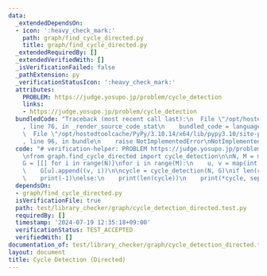 ```yaml
---
data:
  _extendedDependsOn:
  - icon: ':heavy_check_mark:'
    path: graph/find_cycle_directed.py
    title: graph/find_cycle_directed.py
  _extendedRequiredBy: []
  _extendedVerifiedWith: []
  _isVerificationFailed: false
  _pathExtension: py
  _verificationStatusIcon: ':heavy_check_mark:'
  attributes:
    PROBLEM: https://judge.yosupo.jp/problem/cycle_detection
    links:
    - https://judge.yosupo.jp/problem/cycle_detection
  bundledCode: "Traceback (most recent call last):\n  File \"/opt/hostedtoolcache/PyPy/3.10.14/x64/lib/pypy3.10/site-packages/onlinejudge_verify/documentation/build.py\"\
    , line 76, in _render_source_code_stat\n    bundled_code = language.bundle(\n\
    \  File \"/opt/hostedtoolcache/PyPy/3.10.14/x64/lib/pypy3.10/site-packages/onlinejudge_verify/languages/python.py\"\
    , line 96, in bundle\n    raise NotImplementedError\nNotImplementedError\n"
  code: "# verification-helper: PROBLEM https://judge.yosupo.jp/problem/cycle_detection\n\
    \nfrom graph.find_cycle_directed import cycle_detection\n\nN, M = map(int, input().split())\n\
    G = [[] for i in range(N)]\nfor i in range(M):\n    u, v = map(int, input().split())\n\
    \    G[u].append((v, i))\n\ncycle = cycle_detection(N, G)\nif len(cycle) == 0:\n\
    \    print(-1)\nelse:\n    print(len(cycle))\n    print(*cycle, sep=\"\\n\")\n"
  dependsOn:
  - graph/find_cycle_directed.py
  isVerificationFile: true
  path: test/library_checker/graph/cycle_detection_directed.test.py
  requiredBy: []
  timestamp: '2024-07-19 12:35:18+09:00'
  verificationStatus: TEST_ACCEPTED
  verifiedWith: []
documentation_of: test/library_checker/graph/cycle_detection_directed.test.py
layout: document
title: Cycle Detection (Directed)
---
```


